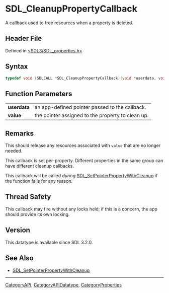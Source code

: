 # SDL_CleanupPropertyCallback

A callback used to free resources when a property is deleted.

## Header File

Defined in [<SDL3/SDL_properties.h>](https://github.com/libsdl-org/SDL/blob/main/include/SDL3/SDL_properties.h)

## Syntax

```c
typedef void (SDLCALL *SDL_CleanupPropertyCallback)(void *userdata, void *value);
```

## Function Parameters

|              |                                                   |
| ------------ | ------------------------------------------------- |
| **userdata** | an app-defined pointer passed to the callback.    |
| **value**    | the pointer assigned to the property to clean up. |

## Remarks

This should release any resources associated with `value` that are no
longer needed.

This callback is set per-property. Different properties in the same group
can have different cleanup callbacks.

This callback will be called _during_
[SDL_SetPointerPropertyWithCleanup](SDL_SetPointerPropertyWithCleanup) if
the function fails for any reason.

## Thread Safety

This callback may fire without any locks held; if this is a concern, the
app should provide its own locking.

## Version

This datatype is available since SDL 3.2.0.

## See Also

- [SDL_SetPointerPropertyWithCleanup](SDL_SetPointerPropertyWithCleanup)

----
[CategoryAPI](CategoryAPI), [CategoryAPIDatatype](CategoryAPIDatatype), [CategoryProperties](CategoryProperties)

